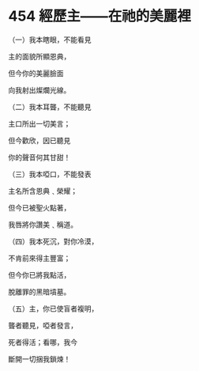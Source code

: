 # 454 經歷主——在祂的美麗裡

（一）我本瞎眼，不能看見

主的面貌所顯恩典，

但今你的美麗臉面

向我射出燦爛光線。

（二）我本耳聾，不能聽見

主口所出一切美言；

但今歡欣，因已聽見

你的聲音何其甘甜！

（三）我本啞口，不能發表

主名所含恩典﹑榮耀；

但今已被聖火點著，

我唇將你讚美﹑稱道。

（四）我本死沉，對你冷漠，

不肯前來得主豐富；

但今你已將我點活，

脫離罪的黑暗墳墓。

（五）主，你已使盲者複明，

聾者聽見，啞者發言，

死者得活；看哪，我今

斷開一切捆我鎖煉！


